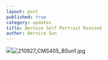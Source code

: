 ```yaml
---
layout: post
published: true
category: updates
title: Bernice Self Portrait Revised
author: Bernice Sun
---
```


![]({{site.baseurl}}/assets/210927_CMS405_BSun1.jpg)![210927_CMS405_BSun1.jpg]({{site.baseurl}}/assets/210927_CMS405_BSun1.jpg)

